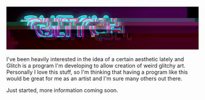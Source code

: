 ![GLITCH LOGO](/assets/glitched-logo.png)

I've been heavily interested in the idea of a certain aesthetic lately and Glitch is a program I'm developing to allow creation of weird glitchy art. Personally I love this stuff, so I'm thinking that having a program like this would be great for me as an artist and I'm sure many others out there.

Just started, more information coming soon.